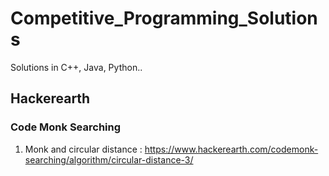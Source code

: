 # Competitive_Programming_Solutions
Solutions in C++, Java, Python..

## Hackerearth
### Code Monk Searching
1. Monk and circular distance : https://www.hackerearth.com/codemonk-searching/algorithm/circular-distance-3/

